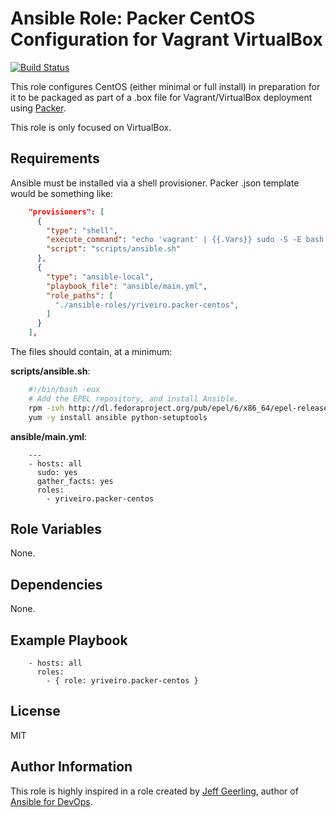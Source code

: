 # Ansible Role: Packer CentOS Configuration for Vagrant VirtualBox

[![Build Status](https://travis-ci.org/yriveiro/ansible-role-packer-centos.svg?branch=master)](https://travis-ci.org/yriveiro/ansible-role-packer-centos)

This role configures CentOS (either minimal or full install) in preparation for it to be packaged as part of a .box file for Vagrant/VirtualBox deployment using [Packer](http://www.packer.io/).

This role is only focused on VirtualBox.

## Requirements

Ansible must be installed via a shell provisioner. Packer .json template would be something like:

```json
    "provisioners": [
      {
        "type": "shell",
        "execute_command": "echo 'vagrant' | {{.Vars}} sudo -S -E bash '{{.Path}}'",
        "script": "scripts/ansible.sh"
      },
      {
        "type": "ansible-local",
        "playbook_file": "ansible/main.yml",
        "role_paths": [
          "./ansible-roles/yriveiro.packer-centos",
        ]
      }
    ],
```

The files should contain, at a minimum:

**scripts/ansible.sh**:

```sh
    #!/bin/bash -eux
    # Add the EPEL repository, and install Ansible.
    rpm -ivh http://dl.fedoraproject.org/pub/epel/6/x86_64/epel-release-6-8.noarch.rpm
    yum -y install ansible python-setuptools
```

**ansible/main.yml**:

```
    ---
    - hosts: all
      sudo: yes
      gather_facts: yes
      roles:
        - yriveiro.packer-centos
```

## Role Variables

None.

## Dependencies

None.

## Example Playbook

```
    - hosts: all
      roles:
        - { role: yriveiro.packer-centos }
```

## License

MIT

## Author Information

This role is highly inspired in a role created by [Jeff Geerling](http://jeffgeerling.com/), author of [Ansible for DevOps](http://ansiblefordevops.com/).
